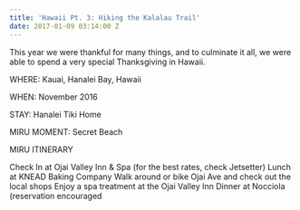 ```yaml
---
title: 'Hawaii Pt. 3: Hiking the Kalalau Trail'
date: 2017-01-09 03:14:00 Z
---
```


This year we were thankful for many things, and to culminate it all, we were able to spend a very special Thanksgiving in Hawaii.

WHERE: Kauai, Hanalei Bay, Hawaii

WHEN: November 2016

STAY: Hanalei Tiki Home

MIRU MOMENT: Secret Beach

MIRU ITINERARY

Check In at Ojai Valley Inn & Spa (for the best rates, check Jetsetter)
Lunch at KNEAD Baking Company
Walk around or bike Ojai Ave and check out the local shops
Enjoy a spa treatment at the Ojai Valley Inn
Dinner at Nocciola (reservation encouraged

